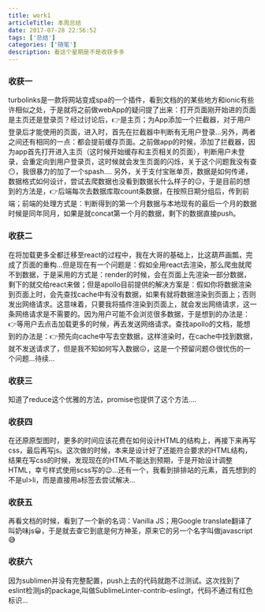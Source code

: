 ```yaml
---
title: work1
articleTitle: 本周总结
date: 2017-07-28 22:56:52
tags: ['总结']
categories: ['随笔']
description: 看这个星期是不是收获多多
---
```


### 收获一
turbolinks是一款将网站变成spa的一个插件，看到文档的的某些地方和ionic有些许相似之处，于是就将之前做webApp的疑问提了出来：打开页面刚开始进的页面是主页还是登录页？经过讨论后，👉是主页；为App添加一个拦截器，对于用户登录后才能使用的页面，进入时，首先在拦截器中判断有无用户登录...另外，两者之间还有相同的一点：都会提前缓存页面。之前做app的时候，添加了拦截器，因为app首先打开进入主页（这时候开始缓存和主页相关的页面），判断用户未登录，会重定向到用户登录页，这时候就会发生页面的闪烁，关于这个问题我没有查😶，我很暴力的加了一个spash....
另外，关于支付宝账单页，数据是如何传递，数据格式如何设计，尝试去爬数据也没看到数据长什么样子的😑，于是目前的想到的方法是，👉后端每次去数据库取count条数据，在按照日期分组后，传到前端；前端的处理方式是：判断得到的第一个月数据与本地现有的最后一个月的数据时候是同年同月，如果是就concat第一个月的数据，剩下的数据直接push。

### 收获二
在将加载更多全都迁移至react的过程中，我在大哥的基础上，比这葫芦画瓢，完成了页面的重构...但是现在有一个问题是：假如全用react去渲染，那么爬虫就爬不到数据，于是采用的方式是：render的时候，会在页面上先渲染一部分数据，剩下的就交给react来做；但是apollo目前提供的解决方案是：假如你将数据渲染到页面上时，会先查找cache中有没有数据，如果有就将数据渲染到页面上；否则发出网络请求。这意味着，只要我将插件渲染到页面上，就会发出网络请求，这一条网络请求是不需要的。因为用户可能不会浏览很多数据，于是想到的办法是：👉等用户去点击加载更多的时候，再去发送网络请求。查找apollo的文档，能想到的办法是：👉预先向cache中写去空数据，这样渲染时，在cache中找到数据，就不发送请求了，但是我不知如何写入数据😖，这是一个预留问题😞很忧伤的一个问题...待续...

### 收获三
知道了reduce这个优雅的方法，promise也提供了这个方法....

### 收获四
在还原原型图时，更多的时间应该花费在如何设计HTML的结构上，再接下来再写css，最后再写js。这次做的时候，本来是设计好了还能符合要求的HTML结构，结果在写css的时候，发现现在的HTML不能达到预期，于是开始设计调整HTML，幸亏样式使用scss写的😉...还有一个，我看到排排站的元素，首先想到的不是ul>li，而是直接用a标签去尝试解决...

### 收获五
再看文档的时候，看到了一个新的名词：Vanilla JS；用Google translate翻译了叫奶味js😀，于是就去查它到底是何方神圣，原来它的另一个名字叫做javascript😅

### 收获六
因为sublimen并没有完整配置，push上去的代码就跑不过测试。这次找到了eslint检测js的package,叫做SublimeLinter-contrib-eslingt，代码不通过有红色标识...




















